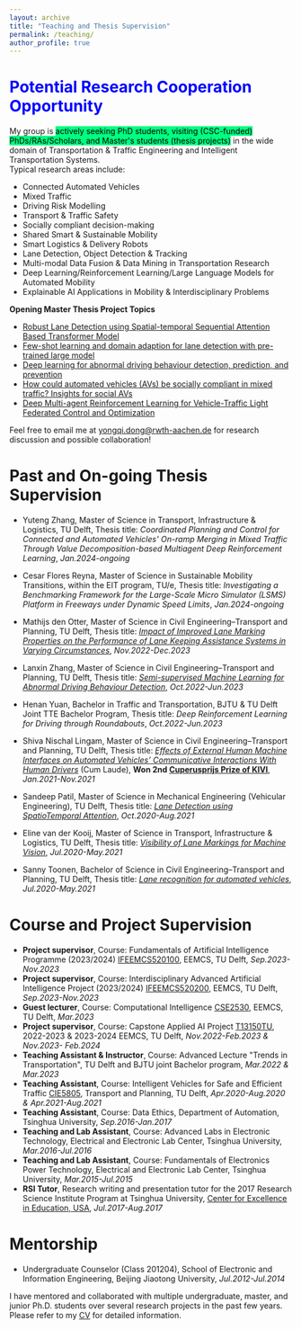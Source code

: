 ```yaml
---
layout: archive
title: "Teaching and Thesis Supervision"
permalink: /teaching/
author_profile: true
---
```


# <span style="color:blue"> Potential Research Cooperation Opportunity</span>
My group is <mark style="background-color: SpringGreen">actively seeking PhD students, visiting (CSC-funded) PhDs/RAs/Scholars, and Master's students (thesis projects)</mark> in the wide domain of Transportation & Traffic Engineering and Intelligent Transportation Systems.  
Typical research areas include:
- Connected Automated Vehicles
- Mixed Traffic
- Driving Risk Modelling
- Transport & Traffic Safety
- Socially compliant decision-making
- Shared Smart & Sustainable Mobility
- Smart Logistics & Delivery Robots
- Lane Detection, Object Detection & Tracking
- Multi-modal Data Fusion & Data Mining in Transportation Research
- Deep Learning/Reinforcement Learning/Large Language Models for Automated Mobility
- Explainable AI Applications in Mobility & Interdisciplinary Problems
  
**Opening Master Thesis Project Topics**  
- [Robust Lane Detection using Spatial-temporal Sequential Attention Based Transformer Model](https://yongqidong.github.io/files/ResearchTopics/Robust_Lane_Detection_using_Spatial-temporal_Sequential_Attention_Based_Transformer_Model.pdf) <br/>
- [Few-shot learning and domain adaption for lane detection with pre-trained large model](https://yongqidong.github.io/files/ResearchTopics/Few-shot_learning_and_domain_adaption_for_lane_detection_with_pretrained_large_model.pdf) <br/>
- [Deep learning for abnormal driving behaviour detection, prediction, and prevention](https://yongqidong.github.io/files/ResearchTopics/Deep-learning-for-abnormal-driving-behaviour-detection-prediction-and-prevention.pdf) <br/>
- [How could automated vehicles (AVs) be socially compliant in mixed traffic? Insights for social AVs](https://yongqidong.github.io/files/ResearchTopics/How_could_automated_vehicles_(AVs)_be_socially_compliant_in_mixed_traffic_Insights_for_social_AVs.pdf) <br/>
- [Deep Multi-agent Reinforcement Learning for Vehicle-Traffic Light Federated Control and Optimization](https://yongqidong.github.io/files/ResearchTopics/Deep_Multi-agent_Reinforcement_Learning_for_Vehicle-Traffic_Light_Federated_Control_and_Optimization.pdf) <br/>

Feel free to email me at [yongqi.dong@rwth-aachen.de](mailto:yongqi.dong@rwth-aachen.de) for research discussion and possible collaboration! 


# Past and On-going Thesis Supervision
- Yuteng Zhang, Master of Science in Transport, Infrastructure & Logistics, TU Delft, Thesis title: _Coordinated Planning and Control for Connected and Automated Vehicles' On-ramp Merging in Mixed Traffic Through Value Decomposition-based Multiagent Deep Reinforcement Learning_, *Jan.2024-ongoing* <br/>

- Cesar Flores Reyna, Master of Science in Sustainable Mobility Transitions, within the EIT program, TU/e, Thesis title: _Investigating a Benchmarking Framework for the Large-Scale Micro Simulator (LSMS) Platform in  Freeways under Dynamic Speed Limits_, *Jan.2024-ongoing* <br/>

- Mathijs den Otter, Master of Science in Civil Engineering–Transport and Planning, TU Delft, Thesis title: [*Impact of Improved Lane Marking Properties on the Performance of Lane Keeping Assistance Systems in Varying Circumstances*](https://repository.tudelft.nl/islandora/object/uuid%3Ab7180429-306a-4db5-aa7c-e94b1cde737e), *Nov.2022-Dec.2023* <br/>

- Lanxin Zhang, Master of Science in Civil Engineering–Transport and Planning, TU Delft, Thesis title: [*Semi-supervised Machine Learning for Abnormal Driving Behaviour Detection*](https://repository.tudelft.nl/islandora/object/uuid:e9f1a2a7-58af-42d0-a80f-70c25833b380),  *Oct.2022-Jun.2023* 
- Henan Yuan, Bachelor in Traffic and Transportation, BJTU & TU Delft Joint TTE Bachelor Program, Thesis title: *Deep Reinforcement Learning for Driving through Roundabouts*, *Oct.2022-Jun.2023*
- Shiva Nischal Lingam, Master of Science in Civil Engineering–Transport and Planning, TU Delft, Thesis title: [*Effects of External Human Machine Interfaces on Automated Vehicles’ Communicative Interactions With Human Drivers*](https://repository.tudelft.nl/islandora/object/uuid%3Ad5fc3d7e-7d6e-467b-a797-11b33a534117) (Cum Laude), **Won 2nd [Cuperusprijs Prize of KIVI](https://www.kivi.nl/afdelingen/verkeer-en-vervoer/cuperusprijs)**, *Jan.2021-Nov.2021*
- Sandeep Patil, Master of Science in Mechanical Engineering (Vehicular Engineering), TU Delft, Thesis title: [*Lane Detection using SpatioTemporal Attention*](https://repository.tudelft.nl/islandora/object/uuid%3A48d67745-6c50-4f3f-ba00-96b4dc4325f5), *Oct.2020-Aug.2021*
- Eline van der Kooij, Master of Science in Transport, Infrastructure & Logistics, TU Delft, Thesis title: [*Visibility of Lane Markings for Machine Vision*](https://repository.tudelft.nl/islandora/object/uuid%3Aee25b2c6-85ae-4a96-b56d-32880a187623), *Jul.2020-May.2021*
- Sanny Toonen, Bachelor of Science in Civil Engineering–Transport and Planning, TU Delft, Thesis title: [*Lane recognition for automated vehicles*](https://yufeiyuan.eu/wp-content/uploads/2020/06/2020-06-298.pdf), *Jul.2020-May.2021*


# Course and Project Supervision
- **Project supervisor**, Course: Fundamentals of Artificial Intelligence Programme (2023/2024) [IFEEMCS520100](https://www.studyguide.tudelft.nl/a101_displayCourse.do?course_id=67107), EEMCS, TU Delft, *Sep.2023-Nov.2023*
- **Project supervisor**, Course: Interdisciplinary Advanced Artificial Intelligence Project (2023/2024) [IFEEMCS520200](https://www.studyguide.tudelft.nl/a101_displayCourse.do?course_id=64317), EEMCS, TU Delft, *Sep.2023-Nov.2023*
- **Guest lecturer**, Course: Computational Intelligence [CSE2530](https://www.studiegids.tudelft.nl/a101_displayCourse.do?course_id=61498), EEMCS, TU Delft, *Mar.2023*
- **Project supervisor**, Course: Capstone Applied AI Project [T13150TU](https://www.studiegids.tudelft.nl/a101_displayCourse.do?course_id=61851&_NotifyTextSearch_), 2022-2023 & 2023-2024  EEMCS, TU Delft, *Nov.2022-Feb.2023 & Nov.2023- Feb.2024*
- **Teaching Assistant & Instructor**, Course: Advanced Lecture "Trends in Transportation", TU Delft and BJTU joint Bachelor program,    *Mar.2022 & Mar.2023*
- **Teaching Assistant**, Course: Intelligent Vehicles for Safe and Efficient Traffic [CIE5805](https://studiegids.tudelft.nl/a101_displayCourse.do?course_id=47890), Transport and Planning, TU Delft,          *Apr.2020-Aug.2020 & Apr.2021-Aug.2021*
- **Teaching Assistant**, Course: Data Ethics, Department of Automation, Tsinghua University,          *Sep.2016-Jan.2017*
- **Teaching and Lab Assistant**, Course: Advanced Labs in Electronic Technology, Electrical and Electronic Lab Center, Tsinghua University,          *Mar.2016-Jul.2016*
- **Teaching and Lab Assistant**, Course: Fundamentals of Electronics Power Technology, Electrical and Electronic Lab Center, Tsinghua University,          *Mar.2015-Jul.2015*
- **RSI Tutor**, Research writing and presentation tutor for the 2017 Research Science Institute Program at Tsinghua University, [Center for Excellence in Education, USA](https://www.cee.org/),          *Jul.2017-Aug.2017*

 
# Mentorship
- Undergraduate Counselor (Class 201204), School of Electronic and Information Engineering, Beijing Jiaotong University, *Jul.2012-Jul.2014*

I have mentored and collaborated with multiple undergraduate, master, and junior Ph.D. students over several research projects in the past few years. Please refer to my [CV](https://yongqidong.github.io/files/Dong_Yongqi-CV.pdf) for detailed information. 

<br/>
<script type='text/javascript' id='clustrmaps' src='//cdn.clustrmaps.com/map_v2.js?cl=ffffff&w=698&t=tt&d=linXdGUW0uzldsSGTUU1wkce_m9BE5xmEZBiDgTGM9w'></script>
